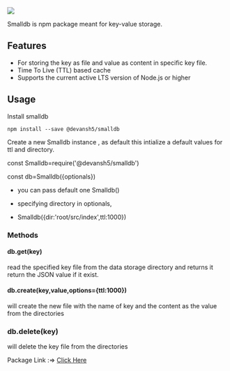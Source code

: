 <img src="https://img.shields.io/npm/v/@devansh5/smalldb">

Smalldb is npm package meant for key-value storage.

## Features
- For storing the key as file and value as content in specific key file.
-  Time To Live (TTL) based cache 
- Supports the current active LTS version of Node.js or higher


## Usage

Install smalldb

```
npm install --save @devansh5/smalldb
```


Create a new Smalldb instance , as default this intialize a default values for ttl and directory.

const Smalldb=require('@devansh5/smalldb')

const db=Smalldb({optionals})

- you can pass default one Smalldb()

- specifying directory in optionals,
- Smalldb({dir:'root/src/index',ttl:1000})

### Methods

#### db.get(key)
read the specified key file from the data storage directory and returns it
return the JSON value if it exist.

#### db.create(key,value,options={ttl:1000})

will create the new file with the name of key and the content as the value from the directories

### db.delete(key)

will delete the key file from the directories


Package Link :=> <a href="https://www.npmjs.com/package/@devansh5/smalldb">Click Here</a>

